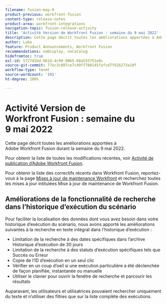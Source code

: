 ```yaml
---
filename: fusion-may-9
product-previous: workfront-fusion
content-type: release-notes
product-area: workfront-integrations
navigation-topic: fusion-release-activity
title: 'Activité Version de Workfront Fusion : semaine du 9 mai 2022'
description: Cette page décrit toutes les améliorations apportées à Adobe Workfront Fusion durant la semaine du 9 mai 2022.
author: Luke
feature: Product Announcements, Workfront Fusion
recommendations: noDisplay, noCatalog
hidefromtoc: true
exl-id: 5727d1bd-6b1d-4c99-90b5-68a555751e8c
source-git-commit: 77ec3c007ce7c49ff760145fafcd7f62b273a18f
workflow-type: tm+mt
source-wordcount: '191'
ht-degree: 100%

---
```


# Activité Version de Workfront Fusion : semaine du 9 mai 2022

Cette page décrit toutes les améliorations apportées à Adobe Workfront Fusion durant la semaine du 9 mai 2022.

Pour obtenir la liste de toutes les modifications récentes, voir [Activité de publication d’Adobe Workfront Fusion](/help/workfront-fusion/fusion-product-releases/fusion-release-activity.md).

Pour obtenir la liste des correctifs récents dans Workfront Fusion, reportez-vous à la page [Mises à jour de maintenance Workfront](https://experienceleague.adobe.com/docs/workfront-known-issues/releases/current-updates.html) et recherchez toutes les mises à jour intitulées Mise à jour de maintenance de Workfront Fusion.


## Améliorations de la fonctionnalité de recherche dans l’historique d’exécution du scénario

Pour faciliter la localisation des données dont vous avez besoin dans votre historique d’exécution du scénario, nous avons apporté les améliorations suivantes à la recherche en texte intégral dans l’historique d’exécution :

* Limitation de la recherche à des dates spécifiques dans l’archive Historique d’exécution de 30 jours
* Limitation de la recherche à des statuts d’exécution spécifiques tels que Succès ou Erreur
* Copie de l’ID d’exécution en un seul clic
* Vérifier en un coup d’oeil si une exécution particulière a été déclenchée de façon planifiée, instantanée ou manuelle
* Utiliser le clavier pour ouvrir la fenêtre de recherche et parcourir les résultats

Auparavant, les utilisateurs et utilisatrices pouvaient rechercher uniquement du texte et n’utiliser des filtres que sur la liste complète des exécutions.
